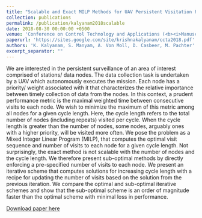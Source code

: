 ```yaml
---
title: "Scalable and Exact MILP Methods for UAV Persistent Visitation Problem"
collection: publications
permalink: /publication/kalyanam2018scalable
date: 2018-08-30 00:00:00 +0500
venue: 'Conference on Control Technology and Applications (<b><i>Manuscript accepted for publication</i></b>)'
paperurl: 'https://sites.google.com/site/krishnakalyanam/ccta2018.pdf'
authors: 'K. Kalyanam, S. Manyam, A. Von Moll, D. Casbeer, M. Pachter'
excerpt_separator: ""
---
```

We are interested in the persistent surveillance of an area of interest comprised of stations/ data nodes. The data collection task is undertaken by a UAV which autonomously executes the mission. Each node has a priority/ weight associated with it that characterizes the relative importance between timely collection of data from the nodes. In this context, a prudent performance metric is the maximal weighted time between consecutive visits to each node. We wish to minimize the maximum of this metric among all nodes for a given cycle length. Here, the cycle length refers to the total number of nodes (including repeats) visited per cycle. When the cycle length is greater than the number of nodes, some nodes, arguably ones with a higher priority, will be visited more often. We pose the problem as a Mixed Integer Linear Program (MILP), that computes the optimal visit sequence and number of visits to each node for a given cycle length. Not surprisingly, the exact method is not scalable with the number of nodes and the cycle length. We therefore present sub-optimal methods  by directly enforcing a pre-specified number of visits to each node. We present an iterative scheme that computes solutions for increasing cycle length with a recipe for updating the number of visits based on the solution from the previous iteration. We compare the optimal and sub-optimal iterative schemes and show that the sub-optimal scheme is an order of magnitude faster than the optimal scheme with minimal loss in performance.

[Download paper here](https://sites.google.com/site/krishnakalyanam/ccta2018.pdf)
